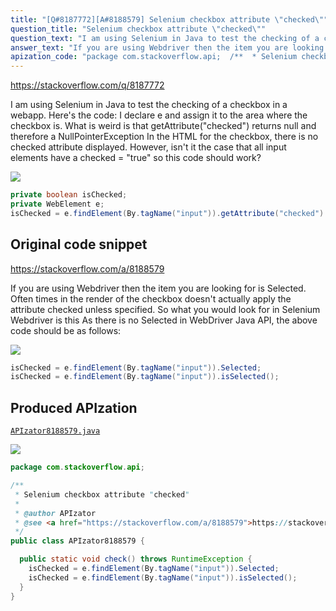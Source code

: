 ```yaml
---
title: "[Q#8187772][A#8188579] Selenium checkbox attribute \"checked\""
question_title: "Selenium checkbox attribute \"checked\""
question_text: "I am using Selenium in Java to test the checking of a checkbox in a webapp. Here's the code: I declare e and assign it to the area where the checkbox is. What is weird is that getAttribute(\"checked\") returns null and therefore a NullPointerException In the HTML for the checkbox, there is no checked attribute displayed. However, isn't it the case that all input elements have a checked = \"true\" so this code should work?"
answer_text: "If you are using Webdriver then the item you are looking for is Selected. Often times in the render of the checkbox doesn't actually apply the attribute checked unless specified. So what you would look for in Selenium Webdriver is this As there is no Selected in WebDriver Java API, the above code should be as follows:"
apization_code: "package com.stackoverflow.api;  /**  * Selenium checkbox attribute \"checked\"  *  * @author APIzator  * @see <a href=\"https://stackoverflow.com/a/8188579\">https://stackoverflow.com/a/8188579</a>  */ public class APIzator8188579 {    public static void check() throws RuntimeException {     isChecked = e.findElement(By.tagName(\"input\")).Selected;     isChecked = e.findElement(By.tagName(\"input\")).isSelected();   } }"
---
```


https://stackoverflow.com/q/8187772

I am using Selenium in Java to test the checking of a checkbox in a webapp. Here&#x27;s the code:
I declare e and assign it to the area where the checkbox is.
What is weird is that getAttribute(&quot;checked&quot;) returns null and therefore a NullPointerException
In the HTML for the checkbox, there is no checked attribute displayed. However, isn&#x27;t it the case that all input elements have a checked = &quot;true&quot; so this code should work?


<div class="code-logo"><img src="/stackoverflow.png" /></div>

```java
private boolean isChecked;
private WebElement e;
isChecked = e.findElement(By.tagName("input")).getAttribute("checked").equals("true");
```


## Original code snippet

https://stackoverflow.com/a/8188579

If you are using Webdriver then the item you are looking for is Selected.
Often times in the render of the checkbox doesn&#x27;t actually apply the attribute checked unless specified.
So what you would look for in Selenium Webdriver is this
As there is no Selected in WebDriver Java API, the above code should be as follows:

<div class="code-logo"><img src="/stackoverflow.png" /></div>

```java
isChecked = e.findElement(By.tagName("input")).Selected;
isChecked = e.findElement(By.tagName("input")).isSelected();
```

## Produced APIzation

[`APIzator8188579.java`](https://github.com/pasqualesalza/apization-temp-data/raw/master/search/APIzator8188579.java)

<div class="code-logo"><img src="/apizator.png" /></div>

```java
package com.stackoverflow.api;

/**
 * Selenium checkbox attribute "checked"
 *
 * @author APIzator
 * @see <a href="https://stackoverflow.com/a/8188579">https://stackoverflow.com/a/8188579</a>
 */
public class APIzator8188579 {

  public static void check() throws RuntimeException {
    isChecked = e.findElement(By.tagName("input")).Selected;
    isChecked = e.findElement(By.tagName("input")).isSelected();
  }
}

```